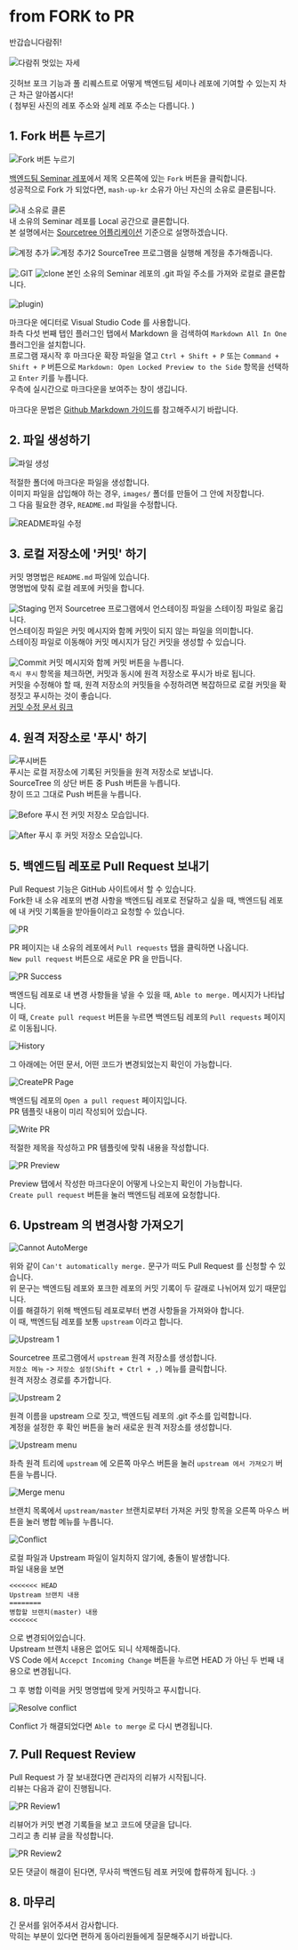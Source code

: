 # from FORK to PR

반갑습니다람쥐!  
<br>
![다람쥐 멋있는 자세](./images/다람쥐%20멋있는%20자세.JPG)  
<br>
깃허브 포크 기능과 풀 리퀘스트로 어떻게 백엔드팀 세미나 레포에 기여할 수 있는지 차근 차근 알아봅시다!  
( 첨부된 사진의 레포 주소와 실제 레포 주소는 다릅니다. )  

## 1. Fork 버튼 누르기
![Fork 버튼 누르기](./images/1.%20ForkButton.PNG)

[백엔드팀 Seminar 레포](https://github.com/mash-up-kr/Backend_9th_Seminar)에서 제목 오른쪽에 있는 `Fork` 버튼을 클릭합니다.  
성공적으로 Fork 가 되었다면, `mash-up-kr` 소유가 아닌 자신의 소유로 클론됩니다.  
<br>
![내 소유로 클론](./images/2.%20MyRepo.PNG)  
내 소유의 Seminar 레포를 Local 공간으로 클론합니다.  
본 설명에서는 [Sourcetree 어플리케이션](https://www.sourcetreeapp.com/) 기준으로 설명하겠습니다.  
<br>
![계정 추가](./images/6.%20SourceTree%20Account.PNG)
![계정 추가2](./images/7.%20SourceTree%20Account%20Add.PNG)
SourceTree 프로그램을 실행해 계정을 추가해줍니다.  
<br>
![.GIT](./images/8.%20Github%20clone%20https.PNG)
![clone](./images/9.%20SourceTree%20Clone.PNG)
본인 소유의 Seminar 레포의 .git 파일 주소를 가져와 로컬로 클론합니다.  
<br>
![plugin](./images/10.%20VSCode%20Markdown.PNG))

마크다운 에디터로 Visual Studio Code 를 사용합니다.  
좌측 다섯 번째 탭인 플러그인 탭에서 Markdown 을 검색하여 `Markdown All In One` 플러그인을 설치합니다.  
프로그램 재시작 후 마크다운 확장 파일을 열고 `Ctrl + Shift + P` 또는 `Command + Shift + P` 버튼으로 `Markdown: Open Locked Preview to the Side` 항목을 선택하고 `Enter` 키를 누릅니다.  
우측에 실시간으로 마크다운을 보여주는 창이 생깁니다.  
<br>
마크다운 문법은 [Github Markdown 가이드](https://guides.github.com/features/mastering-markdown/)를 참고해주시기 바랍니다.

## 2. 파일 생성하기
![파일 생성](./images/3.%20MyFolder.PNG)

적절한 폴더에 마크다운 파일을 생성합니다.  
이미지 파일을 삽입해야 하는 경우, `images/` 폴더를 만들어 그 안에 저장합니다.  
그 다음 필요한 경우, `README.md` 파일을 수정합니다.

![README파일 수정](./images/4.%20README.PNG)

## 3. 로컬 저장소에 '커밋' 하기

커밋 명명법은 `README.md` 파일에 있습니다.  
명명법에 맞춰 로컬 레포에 커밋을 합니다.  
<br>
![Staging](./images/5.%20SourceTree1.PNG)
먼저 Sourcetree 프로그램에서 언스테이징 파일을 스테이징 파일로 옮깁니다.  
언스테이징 파일은 커밋 메시지와 함께 커밋이 되지 않는 파일을 의미합니다.  
스테이징 파일로 이동해야 커밋 메시지가 담긴 커밋을 생성할 수 있습니다.  
<br>
![Commit](./images/11.%20Commit.PNG)
커밋 메시지와 함께 커밋 버튼을 누릅니다.  
`즉시 푸시` 항목을 체크하면, 커밋과 동시에 원격 저장소로 푸시가 바로 됩니다.  
커밋을 수정해야 할 때, 원격 저장소의 커밋들을 수정하려면 복잡하므로 로컬 커밋을 확정짓고 푸시하는 것이 좋습니다.  
[커밋 수정 문서 링크](https://github.com/HomoEfficio/dev-tips/blob/master/Git%20%EA%B3%BC%EA%B1%B0%EC%9D%98%20%ED%8A%B9%EC%A0%95%20%EC%BB%A4%EB%B0%8B%20%EC%88%98%EC%A0%95%ED%95%98%EA%B8%B0.md)  

## 4. 원격 저장소로 '푸시' 하기

![푸시버튼](./images/12.%20Push%20Button.PNG)  
푸시는 로컬 저장소에 기록된 커밋들을 원격 저장소로 보냅니다.  
SourceTree 의 상단 버튼 중 Push 버튼을 누릅니다.  
창이 뜨고 그대로 Push 버튼을 누릅니다.  
<br>
![Before](./images/13.%20Before%20Push.PNG)
푸시 전 커밋 저장소 모습입니다.  
<br>
![After](./images/14.%20After%20Push.PNG)
푸시 후 커밋 저장소 모습입니다.

## 5. 백엔드팀 레포로 Pull Request 보내기

Pull Request 기능은 GitHub 사이트에서 할 수 있습니다.  
Fork한 내 소유 레포의 변경 사항을 백엔드팀 레포로 전달하고 싶을 때, 백엔드팀 레포에 내 커밋 기록들을 받아들이라고 요청할 수 있습니다.

![PR](./images/15.%20PR.PNG)

PR 페이지는 내 소유의 레포에서 `Pull requests` 탭을 클릭하면 나옵니다.  
`New pull request` 버튼으로 새로운 PR 을 만듭니다.

![PR Success](./images/16.%20PR%20Success.PNG)

백엔드팀 레포로 내 변경 사항들을 넣을 수 있을 때, `Able to merge.` 메시지가 나타납니다.  
이 때, `Create pull request` 버튼을 누르면 백엔드팀 레포의 `Pull requests` 페이지로 이동됩니다.

![History](./images/17.%20History.PNG)

그 아래에는 어떤 문서, 어떤 코드가 변경되었는지 확인이 가능합니다.

![CreatePR Page](./images/18.%20Goto%20CreatePR.PNG)  

백엔드팀 레포의 `Open a pull request` 페이지입니다.  
PR 템플릿 내용이 미리 작성되어 있습니다.

![Write PR](./images/19.%20Write%20PR.PNG)

적절한 제목을 작성하고 PR 템플릿에 맞춰 내용을 작성합니다.

![PR Preview](./images/20.%20PR%20Preview.PNG)

Preview 탭에서 작성한 마크다운이 어떻게 나오는지 확인이 가능합니다.  
`Create pull request` 버튼을 눌러 백엔드팀 레포에 요청합니다.

## 6. Upstream 의 변경사항 가져오기

![Cannot AutoMerge](./images/21.%20Cannot%20AutoMerge.PNG)

위와 같이 `Can't automatically merge.` 문구가 떠도 Pull Request 를 신청할 수 있습니다.  
위 문구는 백엔드팀 레포와 포크한 레포의 커밋 기록이 두 갈래로 나뉘어져 있기 때문입니다.  
이를 해결하기 위해 백엔드팀 레포로부터 변경 사항들을 가져와야 합니다.  
이 때, 백엔드팀 레포를 보통 `upstream` 이라고 합니다.  

![Upstream 1](./images/22.%20Upstream1.PNG)

Sourcetree 프로그램에서 `upstream` 원격 저장소를 생성합니다.  
`저장소 메뉴` -> `저장소 설정(Shift + Ctrl + ,)` 메뉴를 클릭합니다.  
원격 저장소 경로를 추가합니다.  

![Upstream 2](./images/23.%20Upstream2.PNG)

원격 이름을 upstream 으로 짓고, 백엔드팀 레포의 .git 주소를 입력합니다.  
계정을 설정한 후 확인 버튼을 눌러 새로운 원격 저장소를 생성합니다.

![Upstream menu](./images/24.%20Upstream%20menu.PNG)

좌측 원격 트리에 `upstream` 에 오른쪽 마우스 버튼을 눌러 `upstream 에서 가져오기` 버튼을 누릅니다.

![Merge menu](./images/25.%20Merge%20menu.PNG)

브랜치 목록에서 `upstream/master` 브랜치로부터 가져온 커밋 항목을 오른쪽 마우스 버튼을 눌러 병합 메뉴를 누릅니다.  

![Conflict](./images/26.%20Conflict.PNG)

로컬 파일과 Upstream 파일이 일치하지 않기에, 충돌이 발생합니다.  
파일 내용을 보면

```
<<<<<<< HEAD
Upstream 브랜치 내용
========
병합할 브랜치(master) 내용
<<<<<<<
```

으로 변경되어있습니다.  
Upstream 브랜치 내용은 없어도 되니 삭제해줍니다.  
VS Code 에서 `Accepct Incoming Change` 버튼을 누르면 HEAD 가 아닌 두 번째 내용으로 변경됩니다.  

그 후 병합 이력을 커밋 명명법에 맞게 커밋하고 푸시합니다.

![Resolve conflict](./images/27.%20Resolve%20conflict.PNG)

Conflict 가 해결되었다면 `Able to merge` 로 다시 변경됩니다.

## 7. Pull Request Review

Pull Request 가 잘 보내졌다면 관리자의 리뷰가 시작됩니다.  
리뷰는 다음과 같이 진행됩니다.  

![PR Review1](./images/28.%20PR%20Review1.PNG)

리뷰어가 커밋 변경 기록들을 보고 코드에 댓글을 답니다.  
그리고 총 리뷰 글을 작성합니다.  

![PR Review2](./images/29.%20PR%20Review2.PNG)

모든 댓글이 해결이 된다면, 무사히 백엔드팀 레포 커밋에 합류하게 됩니다. :)

## 8. 마무리

긴 문서를 읽어주셔서 감사합니다.  
막히는 부분이 있다면 편하게 동아리원들에게 질문해주시기 바랍니다.